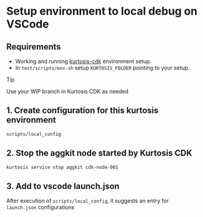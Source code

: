 # Setup environment to local debug on VSCode

## Requirements

* Working and running [kurtosis-cdk](https://github.com/0xPolygon/kurtosis-cdk) environment setup.
* In `test/scripts/env.sh` setup `KURTOSIS_FOLDER` pointing to your setup.

> [!TIP]
> Use your WIP branch in Kurtosis CDK as needed

## 1. Create configuration for this kurtosis environment

```bash
scripts/local_config
```

## 2. Stop the aggkit node started by Kurtosis CDK

```bash
kurtosis service stop aggkit cdk-node-001
```

## 3. Add to vscode launch.json

After execution of `scripts/local_config`, it suggests an entry for `launch.json` configurations
